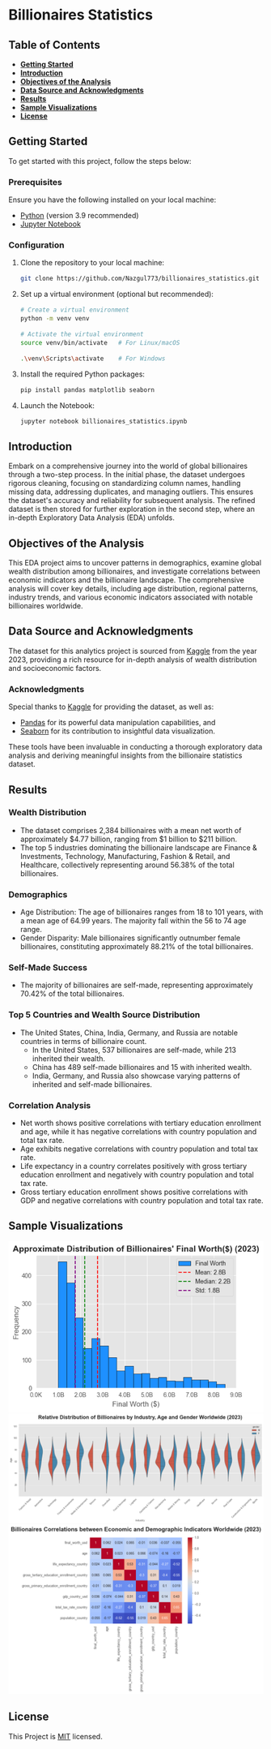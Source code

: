 # Billionaires Statistics

## Table of Contents

- **[Getting Started](#getting_started)** <br>
- **[Introduction](#introduction)** <br>
- **[Objectives of the Analysis](#analysis_objectives)** <br>
- **[Data Source and Acknowledgments](#data_source)** <br>
- **[Results](#results)** <br>
- **[Sample Visualizations](#sample_visuals)** <br>
- **[License](#license)** <br> 

<a id="getting_started"></a>
## Getting Started 
To get started with this project, follow the steps below:

### Prerequisites

Ensure you have the following installed on your local machine:

- [Python](https://www.python.org/downloads/release/python-390/) (version 3.9 recommended)
- [Jupyter Notebook](https://jupyter.org/)

### Configuration

1. Clone the repository to your local machine:

   ```bash
   git clone https://github.com/Nazgul773/billionaires_statistics.git

2. Set up a virtual environment (optional but recommended):
   ```bash
   # Create a virtual environment
   python -m venv venv
   ```
   ```bash
   # Activate the virtual environment
   source venv/bin/activate   # For Linux/macOS
   ```
   ```bash
   .\venv\Scripts\activate    # For Windows
   ```
3. Install the required Python packages:
   ```bash
   pip install pandas matplotlib seaborn
   ```
4. Launch the Notebook:
   ``` bash
   jupyter notebook billionaires_statistics.ipynb
   ```
<a id="introduction"></a>
## Introduction 
Embark on a comprehensive journey into the world of global billionaires through a two-step process. In the initial phase, the dataset undergoes rigorous cleaning, focusing on standardizing column names, handling missing data, addressing duplicates, and managing outliers. This ensures the dataset's accuracy and reliability for subsequent analysis. The refined dataset is then stored for further exploration in the second step, where an in-depth Exploratory Data Analysis (EDA) unfolds.

<a id="analysis_objectives"></a>
## Objectives of the Analysis
This EDA project aims to uncover patterns in demographics, examine global wealth distribution among billionaires, and investigate correlations between economic indicators and the billionaire landscape. The comprehensive analysis will cover key details, including age distribution, regional patterns, industry trends, and various economic indicators associated with notable billionaires worldwide.

<a id="data_source"></a>
## Data Source and Acknowledgments

The dataset for this analytics project is sourced from [Kaggle](https://www.kaggle.com/datasets/nelgiriyewithana/billionaires-statistics-dataset) from the year 2023, providing a rich resource for in-depth analysis of wealth distribution and socioeconomic factors.

### Acknowledgments

Special thanks to [Kaggle](https://www.kaggle.com) for providing the dataset, as well as:

- [Pandas](https://pandas.pydata.org/) for its powerful data manipulation capabilities, and
- [Seaborn](https://seaborn.pydata.org/) for its contribution to insightful data visualization.

These tools have been invaluable in conducting a thorough exploratory data analysis and deriving meaningful insights from the billionaire statistics dataset.

<a id="results"></a>
## Results 
### Wealth Distribution
- The dataset comprises 2,384 billionaires with a mean net worth of approximately $4.77 billion, ranging from $1 billion to $211 billion.
- The top 5 industries dominating the billionaire landscape are Finance & Investments, Technology, Manufacturing, Fashion & Retail, and Healthcare, collectively representing around 56.38% of the total billionaires.

### Demographics
- Age Distribution: The age of billionaires ranges from 18 to 101 years, with a mean age of 64.99 years. The majority fall within the 56 to 74 age range.
- Gender Disparity: Male billionaires significantly outnumber female billionaires, constituting approximately 88.21% of the total billionaires.

### Self-Made Success
- The majority of billionaires are self-made, representing approximately 70.42% of the total billionaires.

### Top 5 Countries and Wealth Source Distribution
- The United States, China, India, Germany, and Russia are notable countries in terms of billionaire count.
  - In the United States, 537 billionaires are self-made, while 213 inherited their wealth.
  - China has 489 self-made billionaires and 15 with inherited wealth.
  - India, Germany, and Russia also showcase varying patterns of inherited and self-made billionaires.

### Correlation Analysis
- Net worth shows positive correlations with tertiary education enrollment and age, while it has negative correlations with country population and total tax rate.
- Age exhibits negative correlations with country population and total tax rate.
- Life expectancy in a country correlates positively with gross tertiary education enrollment and negatively with country population and total tax rate.
- Gross tertiary education enrollment shows positive correlations with GDP and negative correlations with country population and total tax rate.

<a id="sample_visuals"></a>
## Sample Visualizations

![Sample Visualization 1](media/univariate_analysis/Approximate_Distribution_of_Billionaires_Final_Worth_Worldwide_U.png)
![Sample Visualization 2](media/multivariate_analysis/Relative_Distribution_of_Billionaires_by_Industry_Age_and_Gender_Worldwide_M.png)
![Sample Visualization 3](media/multivariate_analysis/Billionaires_Correlations_between_Economic_and_Demographic_Indicators_Worldwide_M.png)

<a id="license"></a>
## License
This Project is [MIT](LICENSE) licensed.
